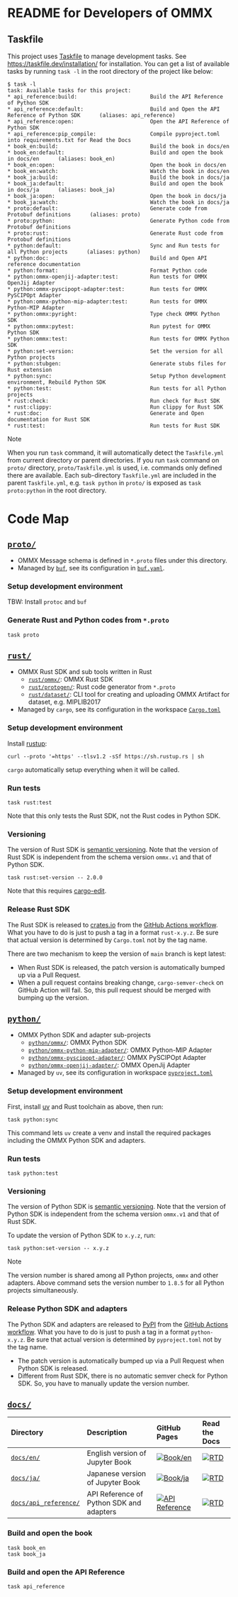 README for Developers of OMMX
==============================

Taskfile
---------
This project uses [Taskfile](https://taskfile.dev/#/) to manage development tasks. See https://taskfile.dev/installation/ for installation.
You can get a list of available tasks by running `task -l` in the root directory of the project like below:

```text
$ task -l
task: Available tasks for this project:
* api_reference:build:                       Build the API Reference of Python SDK
* api_reference:default:                     Build and Open the API Reference of Python SDK      (aliases: api_reference)
* api_reference:open:                        Open the API Reference of Python SDK
* api_reference:pip_compile:                 Compile pyproject.toml into requirements.txt for Read the Docs
* book_en:build:                             Build the book in docs/en
* book_en:default:                           Build and open the book in docs/en      (aliases: book_en)
* book_en:open:                              Open the book in docs/en
* book_en:watch:                             Watch the book in docs/en
* book_ja:build:                             Build the book in docs/ja
* book_ja:default:                           Build and open the book in docs/ja      (aliases: book_ja)
* book_ja:open:                              Open the book in docs/ja
* book_ja:watch:                             Watch the book in docs/ja
* proto:default:                             Generate code from Protobuf definitions      (aliases: proto)
* proto:python:                              Generate Python code from Protobuf definitions
* proto:rust:                                Generate Rust code from Protobuf definitions
* python:default:                            Sync and Run tests for all Python projects      (aliases: python)
* python:doc:                                Build and Open API reference documentation
* python:format:                             Format Python code
* python:ommx-openjij-adapter:test:          Run tests for OMMX OpenJij Adapter
* python:ommx-pyscipopt-adapter:test:        Run tests for OMMX PySCIPOpt Adapter
* python:ommx-python-mip-adapter:test:       Run tests for OMMX Python-MIP Adapter
* python:ommx:pyright:                       Type check OMMX Python SDK
* python:ommx:pytest:                        Run pytest for OMMX Python SDK
* python:ommx:test:                          Run tests for OMMX Python SDK
* python:set-version:                        Set the version for all Python projects
* python:stubgen:                            Generate stubs files for Rust extension
* python:sync:                               Setup Python development environment, Rebuild Python SDK
* python:test:                               Run tests for all Python projects
* rust:check:                                Run check for Rust SDK
* rust:clippy:                               Run clippy for Rust SDK
* rust:doc:                                  Generate and Open documentation for Rust SDK
* rust:test:                                 Run tests for Rust SDK
```

> [!NOTE]
> When you run `task` command, it will automatically detect the `Taskfile.yml` from current directory or parent directories.
> If you run `task` command on `proto/` directory, `proto/Taskfile.yml` is used, i.e. commands only defined there are available.
> Each sub-directory `Taskfile.yml` are included in the parent `Taskfile.yml`,
> e.g. `task python` in `proto/` is exposed as `task proto:python` in the root directory.

Code Map
========

[`proto/`](./proto/)
--------------------
- OMMX Message schema is defined in `*.proto` files under this directory.
- Managed by [`buf`](https://buf.build/docs/introduction), see its configuration in [`buf.yaml`](./proto/buf.yaml).

### Setup development environment

TBW: Install `protoc` and `buf`

### Generate Rust and Python codes from `*.proto`

```shell
task proto
```

[`rust/`](./rust/)
-------------------
- OMMX Rust SDK and sub tools written in Rust
  - [`rust/ommx/`](./rust/ommx/): OMMX Rust SDK
  - [`rust/protogen/`](./rust/protogen/): Rust code generator from `*.proto`
  - [`rust/dataset/`](./rust/dataset/): CLI tool for creating and uploading OMMX Artifact for dataset, e.g. MIPLIB2017
- Managed by `cargo`, see its configuration in the workspace [`Cargo.toml`](./Cargo.toml)

### Setup development environment

Install [rustup](https://www.rust-lang.org/tools/install):

```shell
curl --proto '=https' --tlsv1.2 -sSf https://sh.rustup.rs | sh
```

`cargo` automatically setup everything when it will be called.

### Run tests

```shell
task rust:test
```

Note that this only tests the Rust SDK, not the Rust codes in Python SDK.

### Versioning

The version of Rust SDK is [semantic versioning](https://semver.org/).
Note that the version of Rust SDK is independent from the schema version `ommx.v1` and that of Python SDK.

```shell
task rust:set-version -- 2.0.0
```

Note that this requires [cargo-edit](https://github.com/killercup/cargo-edit).

### Release Rust SDK

The Rust SDK is released to [crates.io](https://crates.io/) from the [GitHub Actions workflow](https://github.com/Jij-Inc/ommx/actions/workflows/release_rust.yml). What you have to do is just to push a tag in a format `rust-x.y.z`. Be sure that actual version is determined by `Cargo.toml` not by the tag name.

There are two mechanism to keep the version of `main` branch is kept latest:

- When Rust SDK is released, the patch version is automatically bumped up via a Pull Request.
- When a pull request contains breaking change, `cargo-semver-check` on GitHub Action will fail. So, this pull request should be merged with bumping up the version.

[`python/`](./python/)
----------------------
- OMMX Python SDK and adapter sub-projects
  - [`python/ommx/`](./python/ommx/): OMMX Python SDK
  - [`python/ommx-python-mip-adapter/`](./python/ommx-python-mip-adapter/): OMMX Python-MIP Adapter
  - [`python/ommx-pyscipopt-adapter/`](./python/ommx-pyscipopt-adapter/): OMMX PySCIPOpt Adapter
  - [`python/ommx-openjij-adapter/`](./python/ommx-openjij-adapter/): OMMX OpenJij Adapter
- Managed by `uv`, see its configuration in workspace [`pyproject.toml`](./pyproject.toml)

### Setup development environment

First, install [uv](https://docs.astral.sh/uv/getting-started/installation/) and Rust toolchain as above, then run:

```shell
task python:sync
```

This command lets `uv` create a venv and install the required packages including the OMMX Python SDK and adapters.

### Run tests

```shell
task python:test
```

### Versioning

The version of Python SDK is [semantic versioning](https://semver.org/).
Note that the version of Python SDK is independent from the schema version `ommx.v1` and that of Rust SDK.

To update the version of Python SDK to `x.y.z`, run:

```shell
task python:set-version -- x.y.z
```

> [!NOTE]
> The version number is shared among all Python projects, `ommx` and other adapters.
> Above command sets the version number to `1.8.5` for all Python projects simultaneously.

### Release Python SDK and adapters

The Python SDK and adapters are released to [PyPI](https://pypi.org/) from the [GitHub Actions workflow](https://github.com/Jij-Inc/ommx/actions/workflows/release_python.yml). What you have to do is just to push a tag in a format `python-x.y.z`. Be sure that actual version is determined by `pyproject.toml` not by the tag name.

- The patch version is automatically bumped up via a Pull Request when Python SDK is released.
- Different from Rust SDK, there is no automatic semver check for Python SDK. So, you have to manually update the version number.

[`docs/`](./docs/)
-------------------

| Directory | Description | GitHub Pages  | Read the Docs |
|:----------|:------------|:--------------|:--------------|
| [`docs/en/`](./docs/en/) | English version of Jupyter Book | [![Book/en](https://img.shields.io/badge/Book-English-blue)](https://jij-inc.github.io/ommx/en) | [![RTD](https://readthedocs.org/projects/ommx-en-book/badge/?version=latest)](https://ommx-en-book.readthedocs.io/en/latest/?badge=latest) |
| [`docs/ja/`](./docs/ja/) | Japanese version of Jupyter Book | [![Book/ja](https://img.shields.io/badge/Book-日本語-blue)](https://jij-inc.github.io/ommx/ja) | [![RTD](https://readthedocs.org/projects/ommx-ja-book/badge/?version=latest)](https://ommx-ja-book.readthedocs.io/ja/latest/?badge=latest) |
| [`docs/api_reference/`](./docs/api_reference/) | API Reference of Python SDK and adapters | [![API Reference](https://img.shields.io/badge/API%20Reference-main-blue)](https://jij-inc.github.io/ommx/python/ommx/autoapi/index.html) | [![RTD](https://readthedocs.org/projects/ommx/badge/?version=latest)](https://ommx.readthedocs.io/en/latest/?badge=latest) |

### Build and open the book

```shell
task book_en
task book_ja
```

### Build and open the API Reference

```shell
task api_reference
```
